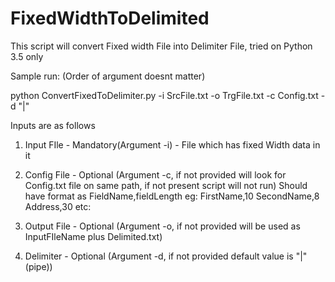 # FixedWidthToDelimited

This script will convert Fixed width File into Delimiter File, tried on Python 3.5 only

Sample run: (Order of argument doesnt matter)

python ConvertFixedToDelimiter.py -i SrcFile.txt -o TrgFile.txt -c Config.txt -d "|"


Inputs are as follows

1. Input FIle - Mandatory(Argument -i) - File which has fixed Width data in it

2. Config File - Optional (Argument -c, if not provided will look for Config.txt file on same path, if not present script will not run)
    Should have format as
    FieldName,fieldLength
    eg:
    FirstName,10
    SecondName,8
    Address,30
    etc:

3. Output File - Optional (Argument -o, if not provided will be used as InputFIleName plus Delimited.txt)

4. Delimiter - Optional (Argument -d, if not provided default value is "|" (pipe))

